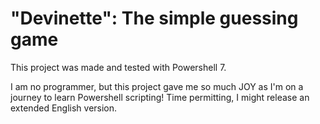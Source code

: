 # "Devinette": The simple guessing game
This project was made and tested with Powershell 7.

I am no programmer, but this project gave me so much JOY as I'm on a journey to learn Powershell scripting!
Time permitting, I might release an extended English version.
